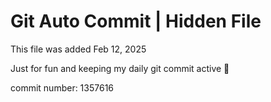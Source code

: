 # Git Auto Commit | Hidden File

This file was added Feb 12, 2025

Just for fun and keeping my daily git commit active 🤪

commit number: 1357616
